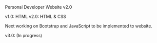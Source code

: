 Personal Developer Website v2.0

v1.0: HTML
v2.0: HTML & CSS

Next working on Bootstrap and JavaScript to be implemented to website.

v3.0: (In progress)

